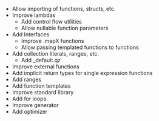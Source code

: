 - Allow importing of functions, structs, etc.
- Improve lambdas
    - Add control flow utilities
    - Allow nullable function parameters
- Add Interfaces
    - Improve .mapX functions
    - Allow passing templated functions to functions
- Add collection literals, ranges, etc.
    - Add _default.qz
- Improve external functions
- Add implicit return types for single expression functions
- Add ranges
- Add function templates
- Improve standard library
- Add for loops
- Improve generator
- Add optimizer
